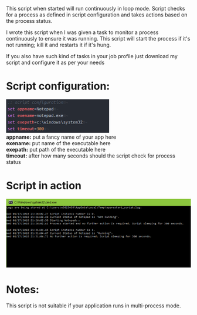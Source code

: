 This script when started will run continuously in loop mode. Script checks for a process as defined in script configuration and takes actions based on the process status.

I wrote this script when I was given a task to monitor a process continuously to ensure it was running. This script will start the process if it's not running; kill it and restarts it if it's hung.

If you also have such kind of tasks in your job profile just download my script and configure it as per your needs

# Script configuration:
![Script configuration](https://raw.githubusercontent.com/vivekjindal/apprestart_script/master/images/screenshot1.png)  
__appname:__ put a fancy name of your app here  
__exename:__ put name of the executable here  
__exepath:__ put path of the executable here  
__timeout:__ after how many seconds should the script check for process status  

# Script in action
![Script in action](https://raw.githubusercontent.com/vivekjindal/apprestart_script/master/images/screenshot2.png)


# Notes:

This script is not suitable if your application runs in multi-process mode.

